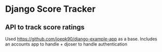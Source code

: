 # Django Score Tracker 
## API to track score ratings

Used https://github.com/joepk90/django-example-app as a base.
Includes an accounts app to handle + djoser to handle authentication
